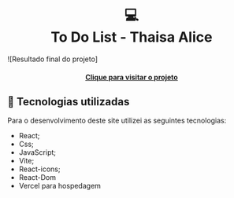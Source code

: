 <h1 align="center">
  💻<br>To Do List - Thaisa Alice
</h1>

![Resultado final do projeto]

<h4 align="center"><a href="https://react-todolist-car3nyhi5-warmercolor.vercel.app">Clique para visitar o projeto</a></h4>

## 💼 Tecnologias utilizadas

Para o desenvolvimento deste site utilizei as seguintes tecnologias:

- React;
- Css;
- JavaScript;
- Vite;
- React-icons;
- React-Dom
- Vercel para hospedagem
